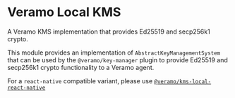 # Veramo Local KMS

A Veramo KMS implementation that provides Ed25519 and secp256k1 crypto.

This module provides an implementation of `AbstractKeyManagementSystem` that can be used by the 
`@veramo/key-manager` plugin to provide Ed25519 and secp256k1 crypto functionality to a Veramo agent.

For a `react-native` compatible variant, please use [`@veramo/kms-local-react-native`](../kms-local-react-native)
